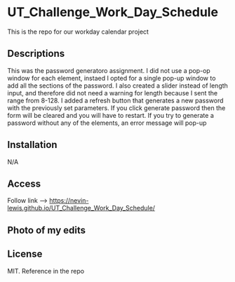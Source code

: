# UT_Challenge_Work_Day_Schedule
This is the repo for our workday calendar project

## Descriptions
This was the password generatoro assignment. I did not use a pop-op window for each element, instaed I opted for a single pop-up window to add all the sections of the password. I also created a slider instead of length input, and therefore did not need a warning for length because I sent the range from 8-128. I added a refresh button that generates a new password with the previously set parameters. If you click generate password then the form will be cleared and you will have to restart. If you try to generate a password without any of the elements, an error message will pop-up

## Installation
N/A

## Access
Follow link --> https://nevin-lewis.github.io/UT_Challenge_Work_Day_Schedule/
## Photo of my edits




## License 
MIT. Reference in the repo
